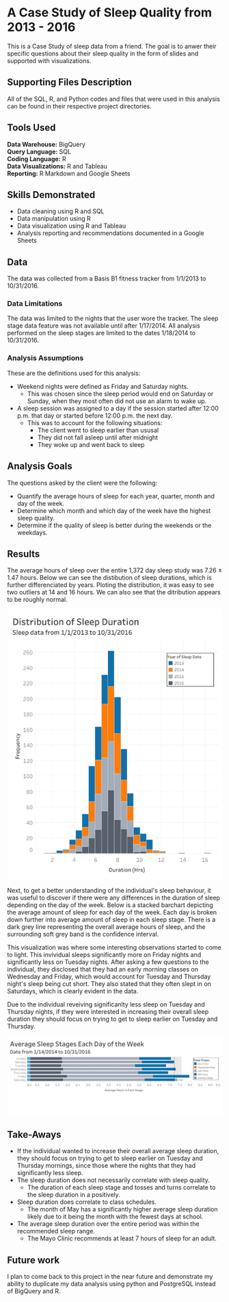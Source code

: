 # A Case Study of Sleep Quality from 2013 - 2016
This is a Case Study of sleep data from a friend. The goal is to anwer their specific questions about their sleep quality in the form of slides and supported with visualizations.


## Supporting Files Description
All of the SQL, R, and Python codes and files that were used in this analysis can be found in their respective project directories. 

## Tools Used
**Data Warehouse:** BigQuery <br>
**Query Language:** SQL <br>
**Coding Language:** R <br>
**Data Visualizations:** R and Tableau <br>
**Reporting:** R Markdown and Google Sheets

## Skills Demonstrated
- Data cleaning using R and SQL
- Data manipulation using R
- Data visualization using R and Tableau
- Analysis reporting and recommendations documented in a Google Sheets

## Data 
The data was collected from a Basis B1 fitness tracker from 1/1/2013 to 10/31/2016.

### Data Limitations
The data was limited to the nights that the user wore the tracker. 
The sleep stage data feature was not available until after 1/17/2014. All analysis performed on the sleep stages are limited to the dates 1/18/2014 to 10/31/2016.

### Analysis Assumptions
These are the definitions used for this analysis:
- Weekend nights were defined as Friday and Saturday nights. 
    - This was chosen since the sleep period would end on Saturday or Sunday, when they most often did not use an alarm to wake up.
- A sleep session was assigned to a day if the session started after 12:00 p.m. that day or started before 12:00 p.m. the next day.
    - This was to account for the following situations:
       - The client went to sleep earlier than ususal
       - They did not fall asleep until after midnight
       - They woke up and went back to sleep


## Analysis Goals
The questions asked by the client were the following:
- Quantify the average hours of sleep for each year, quarter, month and day of the week.
- Determine which month and which day of the week have the highest sleep quality.
- Determine if the quality of sleep is better during the weekends or the weekdays.

## Results

The average hours of sleep over the entire 1,372 day sleep study was 7.26 ± 1.47 hours. Below we can see the distibution of sleep durations, which is further differenciated by years. Ploting the distribution, it was easy to see two outliers at 14 and 16 hours. We can also see that the ditribution appears to be roughly normal.

![My Image](Visualization/sleep_duration_hist.png)

Next, to get a better understanding of the individual's sleep behaviour, it was useful to discover if there were any differences in the duration of sleep depending on the day of the week. Below is a stacked barchart depicting the average amount of sleep for each day of the week. Each day is broken down further into average amount of sleep in each sleep stage. There is a dark grey line representing the overall average hours of sleep, and the surrounding soft grey band is the confidence interval.

This visualization was where some interesting observations started to come to light. This invividual sleeps significantly more on Friday nights and significantly less on Tuesday nights. After asking a few questions to the individual, they disclosed that they had an early morning classes on Wednesday and Friday, which would account for Tuesday and Thursday night's sleep being cut short. They also stated that they often slept in on Saturdays, which is clearly evident in the data.

Due to the individual reveiving significanlty less sleep on Tuesday and Thursday nights, if they were interested in increasing their overall sleep duration they should focus on trying to get to sleep earlier on Tuesday and Thursday.

![My Image](Visualization/sleep_stages_day.png)

## Take-Aways

- If the individual wanted to increase their overall average sleep duration, they should focus on trying to get to sleep earlier on Tuesday and Thursday mornings, since those where the nights that they had significantly less sleep.
- The sleep duration does not necessarily correlate with sleep quality.
    - The duration of each sleep stage and tosses and turns correlate to the sleep duration in a positively.
- Sleep duration does correlate to class schedules.
    - The month of May has a significantly higher average sleep duration likely due to it being the month with the fewest days at school.
- The average sleep duration over the entire period was within the recommended sleep range.
    - The Mayo Clinic recommends at least 7 hours of sleep for an adult.


## Future work
I plan to come back to this project in the near future and demonstrate my ability to duplicate my data analysis using python and PostgreSQL instead of BigQuery and R.
